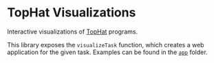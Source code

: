 # TopHat Visualizations

Interactive visualizations of [TopHat](https://github.com/timjs/tophat-haskell)
programs.

This library exposes the `visualizeTask` function, which creates a web
application for the given task. Examples can be found in the [`app`](https://github.com/mark-gerarts/ou-afstuderen-artefact/tree/master/app)
folder.

